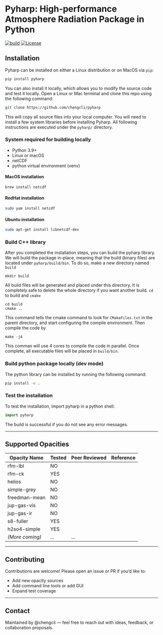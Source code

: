 # Pyharp: High-performance Atmosphere Radiation Package in Python

[![build](https://github.com/chengcli/pyharp/actions/workflows/ci.yml/badge.svg)](https://github.com/chengcli/pyharp/actions/workflows/ci.yml)
[![License](https://img.shields.io/badge/license-MIT-blue)](https://img.shields.io/badge/license-MIT-blue)

## Installation

Pyharp can be installed on either a Linux distribution or on MacOS via ``pip``:

```bash
pip install pyharp
```

You can also install it locally, which allows you to modify the source code and test it locally.
Open a Linux or Mac terminal and clone this repo using the following command:

```bash
git clone https://github.com/chengcli/pyharp
```

This will copy all source files into your local computer. You will need to install a few
system libraries before installing Pyharp. All following instructions are executed under
the `pyharp/` directory.

### System required for building locally
- Python 3.9+
- Linux or macOS
- netCDF
- python virtual environment (venv)

#### MacOS installation
```bash
brew install netcdf
```

#### RedHat installation
```bash
sudo yum install netcdf
```

#### Ubuntu installation
```bash
sudo apt-get install libnetcdf-dev
```

### Build C++ library
After you completed the installation steps, you can build the pyharp library.
We will build the package in-place, meaning that the build (binary files) are
located under `pyharp/build/bin`. To do so, make a new directory named `build`
```
mkdir build
```
All build files will be generated and placed under this directory. It is completely safe
to delete the whole directory if you want another build. `cd` to build and `cmake`

```
cd build
cmake ..
```
This command tells the cmake command to look for `CMakeFiles.txt` in the parent directory,
and start configuring the compile environment. Then compile the code by
```
make -j4
```
This comman will use 4 cores to compile the code in parallel. Once complete, all executable
files will be placed in `build/bin`.

### Build python package locally (dev mode)
The python library can be installed by running the following command:
```bash
pip install -e .
```

### Test the installation
To test the installation, import pyharp in a python shell:
```python
import pyharp
```
The build is successful if you do not see any error messages.

---

## Supported Opacities
| Opacity Name  | Tested    | Peer Reviewed | Reference |
|---------------|-----------|---------------|-----------|
| rfm-lbl       | NO        | |           |
| rfm-ck        | YES       | |           |
| helios        | NO       | |           |
| simple-grey   | NO       | |           |
| freedman-mean | NO       | |           |
| jup-gas-vis   | NO       | |           |
| jup-gas-ir    | NO       | |           |
| s8-fuller     | YES       | |           |
| h2so4-simple  | YES       | |           |
| *(More coming)*| ...      | ...           |           |

---

## Contributing
Contributions are welcome!
Please open an issue or PR if you’d like to:
- Add new opacity sources
- Add command line tools or add GUI
- Expand test coverage

---

## Contact
Maintained by @chengcli — feel free to reach out with ideas, feedback, or collaboration proposals.
